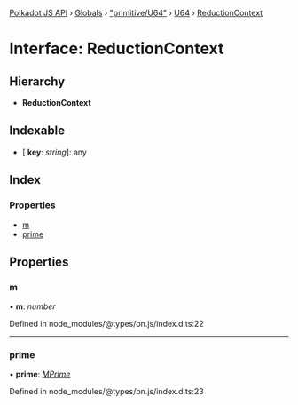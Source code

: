[Polkadot JS API](../README.md) › [Globals](../globals.md) › ["primitive/U64"](../modules/_primitive_u64_.md) › [U64](../classes/_primitive_u64_.u64.md) › [ReductionContext](_primitive_u64_.u64.reductioncontext.md)

# Interface: ReductionContext

## Hierarchy

* **ReductionContext**

## Indexable

* \[ **key**: *string*\]: any

## Index

### Properties

* [m](_primitive_u64_.u64.reductioncontext.md#m)
* [prime](_primitive_u64_.u64.reductioncontext.md#prime)

## Properties

###  m

• **m**: *number*

Defined in node_modules/@types/bn.js/index.d.ts:22

___

###  prime

• **prime**: *[MPrime](_interfaces_runtime_types_.accountindex.mprime.md)*

Defined in node_modules/@types/bn.js/index.d.ts:23
